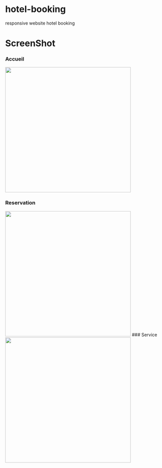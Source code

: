 # hotel-booking
responsive website hotel booking

# ScreenShot

### Accueil
<img src="https://user-images.githubusercontent.com/25196810/30939994-bc25fbba-a3df-11e7-91f5-83bcdffba361.jpeg" width="400" heigth="200">

### Reservation
<img src="https://user-images.githubusercontent.com/25196810/30940542-b0eae402-a3e1-11e7-892e-c73ff40589f9.jpeg" width="400" heigth="200">
### Service
<img src="https://user-images.githubusercontent.com/25196810/30940684-2649ebda-a3e2-11e7-9308-9cbe542d7e0a.jpeg" width="400" heigth="200">
